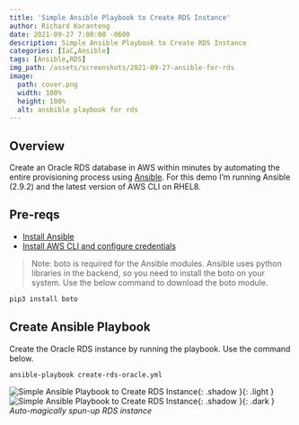 ```yaml
---
title: 'Simple Ansible Playbook to Create RDS Instance'
author: Richard Koranteng
date: 2021-09-27 7:00:00 -0600
description: Simple Ansible Playbook to Create RDS Instance
categories: [IaC,Ansible]
tags: [Ansible,RDS]
img_path: /assets/screenshots/2021-09-27-ansible-for-rds
image:
  path: cover.png
  width: 100%
  height: 100%
  alt: ansbible playbook for rds
---
```


## Overview
Create an Oracle RDS database in AWS within minutes by automating the entire provisioning process using [Ansible](https://www.ansible.com/).
For this demo I’m running Ansible (2.9.2) and the latest version of AWS CLI on RHEL8.

## Pre-reqs
* [Install Ansible](https://docs.ansible.com/ansible/latest/installation_guide/intro_installation.html)
* [Install AWS CLI and configure credentials](https://github.com/RKKoranteng/cloud-oracle-dba/blob/f506350b7b315d98557e93353a067cf2f8eeafcb/aws/aws-cli-setup.sh)
> Note: boto is required for the Ansible modules. Ansible uses python libraries in the backend, so you need to install the boto on your system. Use the below command to download the boto module.

```bash
pip3 install boto
```

## Create Ansible Playbook
Create the Oracle RDS instance by running the playbook. Use the command below.
```bash
ansible-playbook create-rds-oracle.yml
```
![Simple Ansible Playbook to Create RDS Instance](ansible-create-rds.png){: .shadow }{: .light }
![Simple Ansible Playbook to Create RDS Instance](ansible-create-rds.png){: .shadow }{: .dark }
_Auto-magically spun-up RDS instance_
